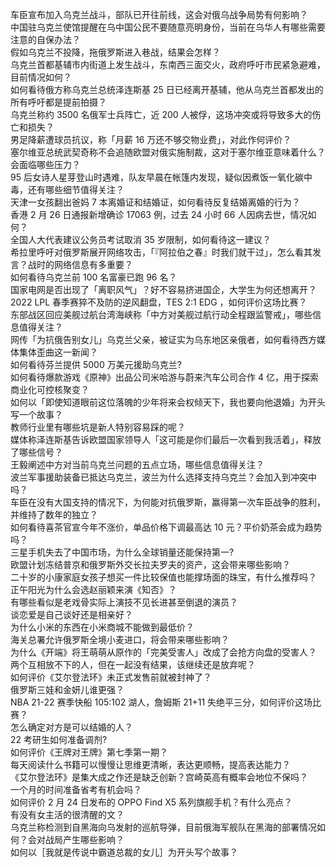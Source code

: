 车臣宣布加入乌克兰战斗，部队已开往前线，这会对俄乌战争局势有何影响？  
中国驻乌克兰使馆提醒在乌中国公民不要随意亮明身份，当前在乌华人有哪些需要注意的自保办法？  
假如乌克兰不投降，拖俄罗斯进入巷战，结果会怎样？  
乌克兰首都基辅市内街道上发生战斗，东南西三面交火，政府呼吁市民紧急避难，目前情况如何？  
如何看待俄方称乌克兰总统泽连斯基 25 日已经离开基辅，他从乌克兰首都发出的所有呼吁都是提前拍摄？  
乌克兰称约 3500 名俄军士兵阵亡，近 200 人被俘，这场冲突或将导致多大的伤亡和损失？  
男足降薪遭球员抗议，称「月薪 16 万还不够交物业费」，对此作何评价？  
塞尔维亚总统武契奇称不会追随欧盟对俄实施制裁，这对于塞尔维亚意味着什么？会面临哪些压力？  
95 后女诗人星芽登山时遇难，队友早晨在帐篷内发现，疑似因煮饭一氧化碳中毒，还有哪些细节值得关注？  
天津一女孩翻出爸妈 7 本离婚证和结婚证，如何看待反复结婚离婚的行为？  
香港 2 月 26 日通报新增确诊 17063 例，过去 24 小时 66 人因病去世，情况如何？  
全国人大代表建议公务员考试取消 35 岁限制，如何看待这一建议？  
希拉里呼吁对俄罗斯展开网络攻击，「『阿拉伯之春』时我们就干过」，怎么看其发言？战时的网络信息有多重要？  
如何看待乌克兰前 100 名富豪已跑 96 名？  
国家电网是否出现了「离职风气」？好不容易挤进国企，大学生为何还想离开？  
2022 LPL 春季赛猝不及防的逆风翻盘，TES 2:1 EDG ，如何评价这场比赛？  
东部战区回应美舰过航台湾海峡称「中方对美舰过航行动全程跟监警戒」，哪些信息值得关注？  
网传「为抗俄告别女儿」乌克兰父亲，被证实为乌东地区亲俄者，如何看待西方媒体集体歪曲这一新闻？  
如何看待芬兰提供 5000 万美元援助乌克兰?  
如何看待爆款游戏《原神》出品公司米哈游与蔚来汽车公司合作 4 亿，用于探索商业化可控核聚变？  
如何以「即使知道眼前这位落魄的少年将来会权倾天下，我也要向他退婚」为开头写一个故事？  
教师行业里有哪些坑是新人特别容易踩的呢？  
媒体称泽连斯基告诉欧盟国家领导人「这可能是你们最后一次看到我活着」，释放了哪些信号？  
王毅阐述中方对当前乌克兰问题的五点立场，哪些信息值得关注？  
波兰军事援助装备已抵达乌克兰，波兰为什么选择支持乌克兰？会加入到冲突中吗？  
车臣在没有大国支持的情况下，为何能对抗俄罗斯，赢得第一次车臣战争的胜利，并维持了数年的独立？  
如何看待喜茶官宣今年不涨价，单品价格下调最高达 10 元？平价奶茶会成为趋势吗？  
三星手机失去了中国市场，为什么全球销量还能保持第一?  
欧盟计划冻结普京和俄罗斯外交长拉夫罗夫的资产，这会带来哪些影响？  
二十岁的小康家庭女孩子想买一件比较保值也能撑场面的珠宝，有什么推荐吗？  
正午阳光为什么会选赵丽颖来演《知否》？  
有哪些看似是老戏骨实际上演技不见长进甚至倒退的演员？  
谈恋爱是自己谈好还是相亲好？  
为什么小米的东西在小米商城不能做到最低价？  
海关总署允许俄罗斯全境小麦进口，将会带来哪些影响？  
为什么《开端》将王萌萌从原作的「完美受害人」改成了会抢方向盘的受害人？  
两个互相放不下的人，但在一起没有结果，该继续还是放弃呢？  
如何评价《艾尔登法环》未正式发售前就被封神了？  
俄罗斯三娃和金妍儿谁更强？  
NBA 21-22 赛季快船 105:102 湖人，詹姆斯 21+11 失绝平三分，如何评价这场比赛？  
怎么确定对方是可以结婚的人？  
22 考研生如何准备调剂?  
如何评价《王牌对王牌》第七季第一期？  
每天阅读什么书籍可以慢慢让思维更清晰，表达更顺畅，提高表达能力？  
《艾尔登法环》是集大成之作还是缺乏创新？宫崎英高有概率会地位不保吗？  
一个月的时间准备省考有机会吗？  
如何评价 2 月 24 日发布的 OPPO Find X5 系列旗舰手机？有什么亮点？  
有没有女主活的很清醒的文？  
乌克兰称检测到自黑海向乌发射的巡航导弹，目前俄海军舰队在黑海的部署情况如何？会对战局产生哪些影响？  
如何以［我就是传说中霸道总裁的女儿］为开头写个故事？  
